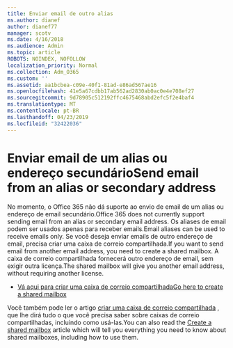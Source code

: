 ```yaml
---
title: Enviar email de outro alias
ms.author: dianef
author: dianef77
manager: scotv
ms.date: 4/16/2018
ms.audience: Admin
ms.topic: article
ROBOTS: NOINDEX, NOFOLLOW
localization_priority: Normal
ms.collection: Adm_O365
ms.custom: ''
ms.assetid: aa1bcbea-c09e-40f1-81ad-e86ad567ae16
ms.openlocfilehash: 41e5a67cdbb17ab562ad2830ab0ac0e4e708ef27
ms.sourcegitcommit: 9d78905c512192ffc4675468abd2efc5f2e4baf4
ms.translationtype: MT
ms.contentlocale: pt-BR
ms.lasthandoff: 04/23/2019
ms.locfileid: "32422036"
---
```

# <a name="send-email-from-an-alias-or-secondary-address"></a><span data-ttu-id="1dd3f-102">Enviar email de um alias ou endereço secundário</span><span class="sxs-lookup"><span data-stu-id="1dd3f-102">Send email from an alias or secondary address</span></span>

<span data-ttu-id="1dd3f-103">No momento, o Office 365 não dá suporte ao envio de email de um alias ou endereço de email secundário.</span><span class="sxs-lookup"><span data-stu-id="1dd3f-103">Office 365 does not currently support sending email from an alias or secondary email address.</span></span> <span data-ttu-id="1dd3f-104">Os aliases de email podem ser usados apenas para receber emails.</span><span class="sxs-lookup"><span data-stu-id="1dd3f-104">Email aliases can be used to receive emails only.</span></span> <span data-ttu-id="1dd3f-105">Se você deseja enviar emails de outro endereço de email, precisa criar uma caixa de correio compartilhada.</span><span class="sxs-lookup"><span data-stu-id="1dd3f-105">If you want to send email from another email address, you need to create a shared mailbox.</span></span> <span data-ttu-id="1dd3f-106">A caixa de correio compartilhada fornecerá outro endereço de email, sem exigir outra licença.</span><span class="sxs-lookup"><span data-stu-id="1dd3f-106">The shared mailbox will give you another email address, without requiring another license.</span></span> 
  
- [<span data-ttu-id="1dd3f-107">Vá aqui para criar uma caixa de correio compartilhada</span><span class="sxs-lookup"><span data-stu-id="1dd3f-107">Go here to create a shared mailbox</span></span>](https://portal.office.com/AdminPortal/Home#/AssistedGuide/addemailoptions)
    
<span data-ttu-id="1dd3f-108">Você também pode ler o artigo [criar uma caixa de correio compartilhada](https://support.office.com/article/871a246d-3acd-4bba-948e-5de8be0544c9) , que lhe dirá tudo o que você precisa saber sobre caixas de correio compartilhadas, incluindo como usá-las.</span><span class="sxs-lookup"><span data-stu-id="1dd3f-108">You can also read the [Create a shared mailbox](https://support.office.com/article/871a246d-3acd-4bba-948e-5de8be0544c9) article which will tell you everything you need to know about shared mailboxes, including how to use them.</span></span> 
  

